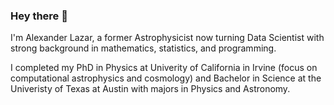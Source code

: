 ### Hey there 👋

I'm Alexander Lazar, a former Astrophysicist now turning Data Scientist with strong background in mathematics, statistics, and programming. 

I completed my PhD in Physics at Univerity of California in Irvine (focus on computational astrophysics and cosmology) and Bachelor in Science at the Univeristy of Texas at Austin with majors in Physics and Astronomy. 

<!--
**alexandres-lazar/alexandres-lazar** is a ✨ _special_ ✨ repository because its `README.md` (this file) appears on your GitHub profile.

Here are some ideas to get you started:

- 🔭 I’m currently working on ...
- 🌱 I’m currently learning ...
- 👯 I’m looking to collaborate on ...
- 🤔 I’m looking for help with ...
- 💬 Ask me about ...
- 📫 How to reach me: ...
- 😄 Pronouns: ...
- ⚡ Fun fact: ...
-->

